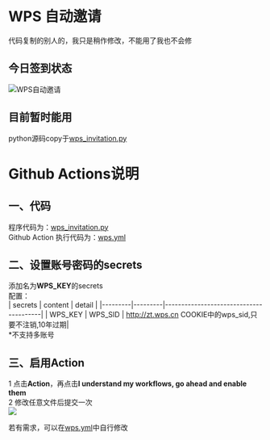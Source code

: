 # WPS 自动邀请
代码复制的别人的，我只是稍作修改，不能用了我也不会修

## 今日签到状态

![WPS自动邀请](https://github.com/HiJohnDoe/my_checkin_actions/workflows/WPS%E8%87%AA%E5%8A%A8%E9%82%80%E8%AF%B7/badge.svg)

## 目前暂时能用
python源码copy于[wps_invitation.py](https://github.com/BlueskyClouds/My-Actions/blob/master/function/wps_invitation.py)  
  
  
# Github Actions说明  
## 一、代码  
程序代码为：[wps_invitation.py](./wps_invitation.py)  
Github Action 执行代码为：[wps.yml](../.github/workflows/wps.yml)  

## 二、设置账号密码的secrets  
添加名为**WPS_KEY**的secrets  
配置：  
| secrets | content |              detail                    |
|---------|---------|----------------------------------------|
| WPS_KEY	| WPS_SID	| http://zt.wps.cn COOKIE中的wps_sid,只要不注销,10年过期|  
*不支持多账号  

## 三、启用Action  
1 点击**Action**，再点击**I understand my workflows, go ahead and enable them**  
2 修改任意文件后提交一次  
![](http://tu.yaohuo.me/imgs/2020/06/34ca160c972b9927.png)

若有需求，可以在[wps.yml](../.github/workflows/wps.yml)中自行修改

